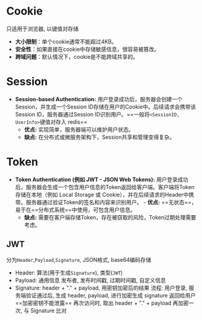 # Cookie
只适用于浏览器, 以键值对存储
- **大小限制**：单个cookie通常不能超过4KB。
- **安全性**：如果直接在cookie中存储敏感信息，很容易被篡改。
- **跨域问题**：默认情况下，cookie是不能跨域共享的。
# Session
- **Session-based Authentication:** 用户登录成功后，服务器会创建一个Session，并生成一个Session ID存储在用户的Cookie中。后续请求会携带该Session ID，服务器通过Session ID识别用户。==一般将`<SessionID, UserInfo>`键值对存入 redis==
    - **优点:** 实现简单，服务器端可以维护用户状态。
    - **缺点:** 在分布式或微服务架构下，Session共享和管理变得复杂。
# Token
- **Token Authentication (例如 JWT - JSON Web Tokens):** 用户登录成功后，服务器会生成一个包含用户信息的Token返回给客户端。客户端将Token存储在本地（例如 Local Storage 或 Cookie），并在后续请求的Header中携带。服务器通过验证Token的签名和内容来识别用户。
		- **优点:** ==无状态==，易于在==分布式系统==中使用，可包含用户信息。
    - **缺点:** 需要在客户端存储Token，存在被窃取的风险，Token过期处理需要考虑。
## JWT
分为`Header`,`Payload`,`Signature`, JSON格式, base64编码存储
- Header: 算法(用于生成`Signature`), 类型(`JWT`)
- Payload: 通用信息 发布者, 发布时间戳, 过期时间戳, 自定义信息
- Signature: header + "." + payload, 用密钥加密后的结果
流程: 用户登录, 服务端验证通过后, 生成 header, payload, 进行加密生成 signature
返回给用户 ==加密密钥不能泄露==
再次访问时, 取出 header + "." + payload 再加密一次, 与 Signature 比对